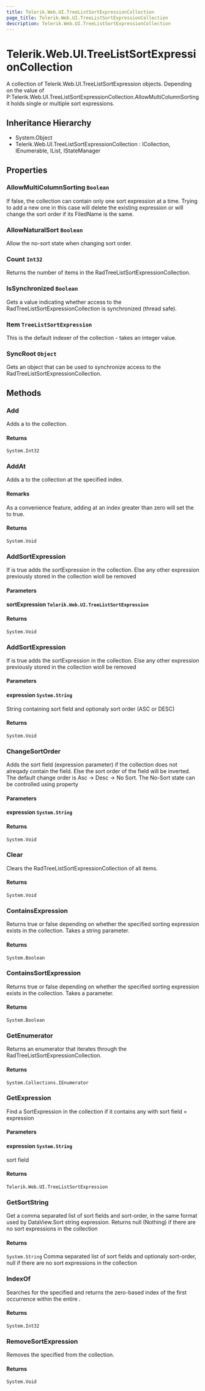 ```yaml
---
title: Telerik.Web.UI.TreeListSortExpressionCollection
page_title: Telerik.Web.UI.TreeListSortExpressionCollection
description: Telerik.Web.UI.TreeListSortExpressionCollection
---
```


# Telerik.Web.UI.TreeListSortExpressionCollection

A collection of Telerik.Web.UI.TreeListSortExpression objects. Depending on the value of
            P:Telerik.Web.UI.TreeListSortExpressionCollection.AllowMultiColumnSorting it holds single
            or multiple sort expressions.

## Inheritance Hierarchy

* System.Object
* Telerik.Web.UI.TreeListSortExpressionCollection : ICollection, IEnumerable, IList, IStateManager

## Properties

###  AllowMultiColumnSorting `Boolean`

If false, the collection can contain only one sort expression at a time.
            Trying to add a new one in this case will delete the existing expression
            or will change the sort order if its FiledName is the same.

###  AllowNaturalSort `Boolean`

Allow the no-sort state when changing sort order.

###  Count `Int32`

Returns the number of items in the RadTreeListSortExpressionCollection.

###  IsSynchronized `Boolean`

Gets a value indicating whether access to the RadTreeListSortExpressionCollection is
            synchronized (thread safe).

###  Item `TreeListSortExpression`

This is the default indexer of the collection - takes an integer value.

###  SyncRoot `Object`

Gets an object that can be used to synchronize access to the
                        RadTreeListSortExpressionCollection.

## Methods

###  Add

Adds a  to the collection.

#### Returns

`System.Int32` 

###  AddAt

Adds a  to the collection at the specified
                index.

#### Remarks
As a convenience feature, adding at an index greater than zero will set the
                 to true.

#### Returns

`System.Void` 

###  AddSortExpression

If  is true adds the sortExpression in the collection. 
            Else any other expression previously stored in the collection wioll be removed

#### Parameters

#### sortExpression `Telerik.Web.UI.TreeListSortExpression`

#### Returns

`System.Void` 

###  AddSortExpression

If  is true adds the sortExpression in the collection. 
            Else any other expression previously stored in the collection wioll be removed

#### Parameters

#### expression `System.String`

String containing sort field and optionaly sort order (ASC or DESC)

#### Returns

`System.Void` 

###  ChangeSortOrder

Adds the sort field (expression parameter) if the collection does not alreqady contain the field. Else the sort order of the field will be inverted. The default change order is
            Asc -> Desc -> No Sort. The No-Sort state can be controlled using  property

#### Parameters

#### expression `System.String`

#### Returns

`System.Void` 

###  Clear

Clears the RadTreeListSortExpressionCollection of all items.

#### Returns

`System.Void` 

###  ContainsExpression

Returns true or false depending on whether the specified sorting expression
            exists in the collection. Takes a string parameter.

#### Returns

`System.Boolean` 

###  ContainsSortExpression

Returns true or false depending on whether the specified sorting expression exists
                in the collection. Takes a  parameter.

#### Returns

`System.Boolean` 

###  GetEnumerator

Returns an enumerator that iterates through the
            RadTreeListSortExpressionCollection.

#### Returns

`System.Collections.IEnumerator` 

###  GetExpression

Find a SortExpression in the collection if it contains any with sort field = expression

#### Parameters

#### expression `System.String`

sort field

#### Returns

`Telerik.Web.UI.TreeListSortExpression` 

###  GetSortString

Get a comma separated list of sort fields and sort-order, in the same format used by
            DataView.Sort string expression. Returns null (Nothing) if there are no sort expressions in the collection

#### Returns

`System.String` Comma separated list of sort fields and optionaly sort-order, null if there are no sort expressions in the collection

###  IndexOf

Searches for the specified
             and
            returns the zero-based index of the first occurrence within the entire
            .

#### Returns

`System.Int32` 

###  RemoveSortExpression

Removes the specified  from the collection.

#### Returns

`System.Void` 

